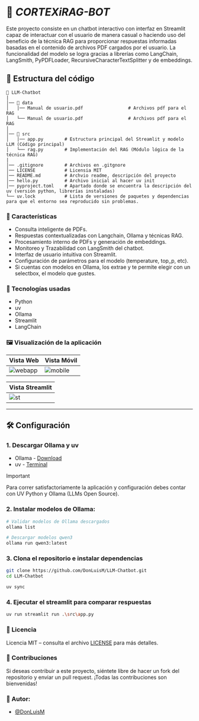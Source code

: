 # :brain: _CORTEXiRAG-BOT_
Este proyecto  consiste en un chatbot interactivo con interfaz en Streamlit capaz de interactuar con el usuario de manera casual o haciendo uso del beneficio de la técnica RAG para proporcionar respuestas informadas basadas en el contenido de archivos PDF cargados por el usuario. La funcionalidad del modelo se logra gracias a librerías como LangChain, LangSmith, PyPDFLoader, RecursiveCharacterTextSplitter y de embeddings.

## :file_folder: Estructura del código
```
📁 LLM-Chatbot
|
│── 📁 data
│   |── Manual de usuario.pdf                 # Archivos pdf para el RAG
│   └── Manual de usuario.pdf                 # Archivos pdf para el RAG
│
│── 📁 src
│   |── app.py        # Estructura principal del Streamlit y modelo LLM (Código principal)
│   └── rag.py        # Implementación del RAG (Módulo lógica de la técnica RAG)
|
│── .gitignore        # Archivos en .gitgnore
│── LICENSE           # Licensia MIT
│── README.md         # Archvio readme, descripción del proyecto
│── hello.py          # Archivo inicial al hacer uv init
│── pyproject.toml    # Apartado donde se encuentra la descripción del uv (versión python, librerías instaladas)
└── uv.lock           # Lista de versiones de paquetes y dependencias para que el entorno sea reproducido sin problemas.
```

### :dart: Características
- Consulta inteligente de PDFs.
- Respuestas contextualizadas con Langchain, Ollama y técnicas RAG.
- Procesamiento interno de PDFs y generación de embeddings.
- Monitoreo y Trazabilidad con LangSmith del chatbot.
- Interfaz de usuario intuitiva con Streamlit.
- Configuración de parámetros para el modelo (temperature, top_p, etc).
- Si cuentas con modelos en Ollama, los extrae y te permite elegir con un selectbox, el modelo que gustes.

### :rocket: Tecnologías usadas
- Python
- uv
- Ollama
- Streamlit
- LangChain

### :framed_picture: Visualización de la aplicación

| Vista Web | Vista Móvil |
|-----------|-------------|
| ![webapp](./data/) | ![mobile](./data/) |

| Vista Streamlit |
|------------------|
| ![st](./data/) |

---
## :hammer_and_wrench: Configuración

### 1. Descargar Ollama y uv
- Ollama - [Download](https://ollama.com/)
- uv - [Terminal](https://docs.astral.sh/uv/#__tabbed_1_1)
> [!IMPORTANT]
> Para correr satisfactoriamente la aplicación y configuración debes contar con UV Python y Ollama (LLMs Open Source).

### 2. Instalar modelos de Ollama:
```bash
# Validar modelos de Ollama descargados
ollama list

# Descargar modelos qwen3
ollama run qwen3:latest
```

### 3. Clona el repositorio e instalar dependencias
```bash
git clone https://github.com/DonLuisM/LLM-Chatbot.git
cd LLM-Chatbot

uv sync
```

### 4. Ejecutar el streamlit para comparar respuestas
```bash
uv run streamlit run .\src\app.py 
```

### :scroll: Licencia
Licencia MIT – consulta el archivo [LICENSE](./LICENSE) para más detalles.

### :handshake: Contribuciones
Si deseas contribuir a este proyecto, siéntete libre de hacer un fork del repositorio y enviar un pull request. ¡Todas las contribuciones son bienvenidas!

### :busts_in_silhouette: Autor:
- [@DonLuisM](https://github.com/DonLuisM)
